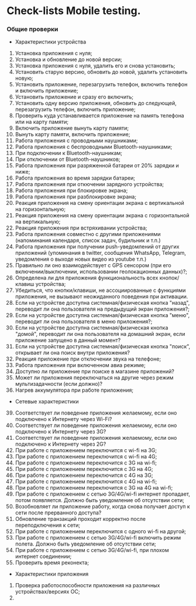 # Check-lists Mobile testing.
### Общие проверки
- Характеристики устройства
1.	Установка приложения с нуля;
2.	Установка и обновление до новой версии;
3.	Установка приложения с нуля, удалить его и снова установить;
4.	Установить старую версию, обновить до новой, удалить установить новую;
5.	Установить приложение, перезагрузить телефон, включить телефон и включить приложение;
6.	Установить приложение и сразу его включить;
7.	Установить одну версию приложения, обновить до следующей, перезагрузить телефон, включить приложение;
8.	Проверить куда устанавливается приложение на память телефона или на карту памяти;
9.	Включить приложение вынуть карту памяти;
10.	Вынуть карту памяти, включить приложение;
11.	Работа приложения с проводными наушниками;
12.	Работа приложения с беспроводными Bluetooth-наушниками;
13.	При подключении к Bluetooth-наушникам;
14.	При отключении от Bluetooth-наушников;
15.	Работа приложения при разряженной батареи от 20% зарядки и ниже;
16.	Работа приложения во время зарядки батареи;
17.	Работа приложения при откючении зарядного устройства;
18.	Работа приложения при блокировке экрана;
19.	Работа приложения при разблокировке экрана;
20.	Реакция приложения на смену ориентации экрана с вертикальной на горизонтальную;
23.	Реакция приложения на смену ориентации экрана с горизонтальной на вертикальную;
24.	Реакция приложения при встряхивании устройства;
25.	Работа приложения совместно с другими приложениями (напоминания календаря, список задач, будильник и т.п.)
26.	Работа приложения при получении push-уведомлений от других приложений (упоминания в twitter, сообщения WhatsApp, Telegram, уведомления о выходе новых видео из youtube т.п.)
27.	Правильно ли оно взаимодействует с GPS сенсором (при его включении/выключении, использовании геолокационных данных)?;
28.	Определена ли для приложения функциональность всех кнопок/клавиш устройства;
29.	Убедиться, что кнопки/клавиши, не ассоциированные с функциями приложения, не вызывают неожиданного поведения при активации.
30.	Если на устройстве доступна системная/физическая кнопка "назад", переводит ли она пользователя на предыдущий экран приложения?;
31.	Если на устройстве доступна системная/физическая кнопка "меню", переводит ли она пользователя в меню приложения?;
32.	Если на устройстве доступна системная/физическая кнопка "домой", переводит ли она пользователя на домашний экран, если приложение запущено в данный момент?
33. Если на устройстве доступна системная/физическая кнопка "поиск", открывает ли она поиск внутри приложения?
34. Реакция приложение при отключении звука на телефоне;
35. Работа приложения при включенном авиа режиме;
36. Доступно ли приложение при поиске в магазине приложений?
37. Может ли приложения переключаться на другие через режим мультизадачности (если должно)?
38. Нагрев аккумулятора при работе приложения;
- Сетевые характеристики
39. Соответствует ли поведение приложения желаемому, если оно подключено к Интернету через Wi-Fi?
40. Соответствует ли поведение приложения желаемому, если оно подключено к Интернету через 3G?
41. Соответствует ли поведение приложения желаемому, если оно подключено к Интернету через 2G?
42. При работе с приложением переключится с wi-fi на 3G;
43. При работе с приложением переключится с wi-fi на 4G;
44. При работе с приложением переключится с 3G на wi-fi;
45. При работе с приложением переключится с 3G на 4G;
46. При работе с приложением переключится с 4G на 3G;
47. При работе с приложением переключится с 4G на wi-fi;
48. При работе с приложением переключится с 3G на 4G на wi-fi;
49. При работе с приложением с сетью 3G/4G/wi-fi интернет пропадает, потом появляется. Должно быть уведомление об отсутствии сети;
50. Возобновляет ли приложение работу, когда снова получает доступ к сети после прерванного доступа?
51. Обновление транзакций проходит корректно после переподключения к сети;
52. При работе с приложением переключится с одного wi-fi на другой;
53. При работе с приложением с сетью 3G/4G/wi-fi включить режим полета. Должно быть уведомление об отсутствии сети;
54. При работе с приложением с сетью 3G/4G/wi-fi, при плохом интернет соединении;
55. Проверить время реконекта;
- Характеристики приложения 
1. Проверка работоспособности приложения на различных устройствах/версиях ОС;
2. 







